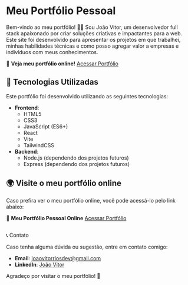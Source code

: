 # Meu Portfólio Pessoal

Bem-vindo ao meu portfólio! 👨‍💻 Sou João Vitor, um desenvolvedor full stack apaixonado por criar soluções criativas e impactantes para a web. Este site foi desenvolvido para apresentar os projetos em que trabalhei, minhas habilidades técnicas e como posso agregar valor a empresas e indivíduos com meus conhecimentos.

🔗 **Veja meu portfólio online!** [Acessar Portfólio](https://joaovitorriosdev.netlify.app)

## 🚀 Tecnologias Utilizadas

Este portfólio foi desenvolvido utilizando as seguintes tecnologias:

- **Frontend**: 
  - HTML5
  - CSS3
  - JavaScript (ES6+)
  - React
  - Vite
  - TailwindCSS
- **Backend**: 
  - Node.js (dependendo dos projetos futuros)
  - Express (dependendo dos projetos futuros)


## 🌍 Visite o meu portfólio online

Caso prefira ver o meu portfólio online, você pode acessá-lo pelo link abaixo:

🔗 **Meu Portfólio Pessoal Online** [Acessar Portfólio](https://joaovitorriosdev.netlify.app)
## 

📞 Contato

Caso tenha alguma dúvida ou sugestão, entre em contato comigo:

- **Email**: joaovitorriosdev@gmail.com
- **LinkedIn**: [João Vitor](https://www.linkedin.com/in/joaovitorrios/)
  

Agradeço por visitar o meu portfólio! 🚀
